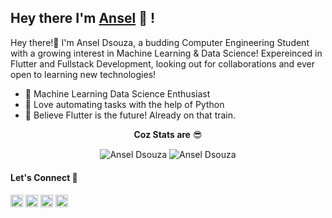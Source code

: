 ## Hey there I'm [Ansel](https://www.linkedin.com/in/anselfdsouza) 👋 !


Hey there!👋 I'm Ansel Dsouza, a budding Computer Engineering Student with a growing interest in Machine Learning & Data Science! Expereinced in Flutter and Fullstack Development, looking out for collaborations and ever open to learning new technologies! 

- 🤖 Machine Learning Data Science Enthusiast
- 🐍 Love automating tasks with the help of Python
- 📱 Believe Flutter is the future! Already on that train.

<p align="center"><b>Coz Stats are</b> 😎</p>
<p align="center">
<img align="center" src="https://github-readme-stats.vercel.app/api?username=ansel2000&theme=radical&show_icons=true&count_private=true&include_all_commits=true" alt="Ansel Dsouza" />
<img align="center" src="https://github-readme-stats.vercel.app/api/top-langs/?username=ansel2000&theme=radical&layout=compact" alt="Ansel Dsouza" />
</p>

#### Let's Connect 🤝
<a href="mailto:ansel20@gmail.com" target="_blank"><img src="https://www.flaticon.com/svg/static/icons/svg/732/732200.svg" alt="ansel-dsouza" height="20" width="20" /></a>
<a href="https://github.com/ansel2000" target="_blank"><img src="https://cdn.jsdelivr.net/npm/simple-icons@3.0.1/icons/github.svg" alt="ansel2000" height="20" width="20" /></a>
<a href="https://www.linkedin.com/in/anselfdsouza" target="_blank"><img src="https://www.flaticon.com/svg/static/icons/svg/174/174857.svg" alt="ansel-dsouza" height="20" width="20"/></a>
<a href="https://www.kaggle.com/anseldsouza" target="_blank"><img src="https://www.vectorlogo.zone/logos/kaggle/kaggle-icon.svg" alt="ansel2000" height="20" width="20" /></a>
 </p>

<!-- <a href="http://manasacharya.ml" target="_blank"><img src="https://www.flaticon.com/svg/static/icons/svg/2301/2301129.svg" alt="manas-acharya" height="20" width="20" /></a> -->